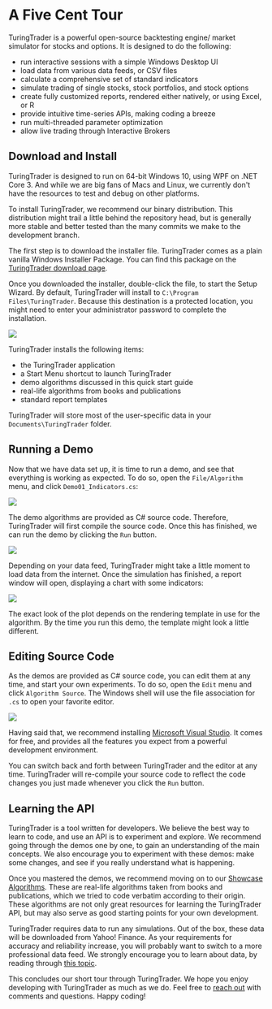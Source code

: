 # A Five Cent Tour

TuringTrader is a powerful open-source backtesting engine/ market simulator for stocks and options. It is designed to do the following: 

- run interactive sessions with a simple Windows Desktop UI
- load data from various data feeds, or CSV files
- calculate a comprehensive set of standard indicators
- simulate trading of single stocks, stock portfolios, and stock options
- create fully customized reports, rendered either natively, or using Excel, or R
- provide intuitive time-series APIs, making coding a breeze
- run multi-threaded parameter optimization
- allow live trading through Interactive Brokers

## Download and Install

TuringTrader is designed to run on 64-bit Windows 10, using WPF on .NET Core 3. And while we are big fans of Macs and Linux, we currently don't have the resources to test and debug on other platforms.

To install TuringTrader, we recommend our binary distribution. This distribution might trail a little behind the repository head, but is generally more stable and better tested than the many commits we make to the development branch.

The first step is to download the installer file. TuringTrader comes as a plain vanilla Windows Installer Package. You can find this package on the [TuringTrader download page](https://www.turingtrader.org/download/).

Once you downloaded the installer, double-click the file, to start the Setup Wizard. By default, TuringTrader will install to `C:\Program Files\TuringTrader`. Because this destination is a protected location, you might need to enter your administrator password to complete the installation.

![](~/images/tour/installer1.jpg)

TuringTrader installs the following items:

* the TuringTrader application
* a Start Menu shortcut to launch TuringTrader
* demo algorithms discussed in this quick start guide
* real-life algorithms from books and publications
* standard report templates

TuringTrader will store most of the user-specific data in your `Documents\TuringTrader` folder.

## Running a Demo

Now that we have data set up, it is time to run a demo, and see that everything is working as expected. To do so, open the `File/Algorithm` menu, and click `Demo01_Indicators.cs`:

![](~/images/tour/openDemo01.png)

The demo algorithms are provided as C# source code. Therefore, TuringTrader will first compile the source code. Once this has finished, we can run the demo by clicking the `Run` button. 

![](~/images/tour/demo01Run.jpg)

Depending on your data feed, TuringTrader might take a little moment to load data from the internet. Once the simulation has finished, a report window will open, displaying a chart with some indicators:

![](~/images/tour/demo01Chart.jpg)

The exact look of the plot depends on the rendering template in use for the algorithm. By the time you run this demo, the template might look a little different.

## Editing Source Code

As the demos are provided as C# source code, you can edit them at any time, and start your own experiments. To do so, open the `Edit` menu and click `Algorithm Source`. The Windows shell will use the file association for `.cs` to open your favorite editor. 

![](~/images/tour/editSource.PNG)

Having said that, we recommend installing [Microsoft Visual Studio](https://visualstudio.microsoft.com/). It comes for free, and provides all the features you expect from a powerful development environment.

You can switch back and forth between TuringTrader and the editor at any time. TuringTrader will re-compile your source code to reflect the code changes you just made whenever you click the `Run` button.

## Learning the API

TuringTrader is a tool written for developers. We believe the best way to learn to code, and use an API is to experiment and explore. We recommend going through the demos one by one, to gain an understanding of the main concepts. We also encourage you to experiment with these demos: make some changes, and see if you really understand what is happening.

Once you mastered the demos, we recommend moving on to our [Showcase Algorithms](ShowcaseAlgorithms.md). These are real-life algorithms taken from books and publications, which we tried to code verbatim according to their origin. These algorithms are not only great resources for learning the TuringTrader API, but may also serve as good starting points for your own development.

TuringTrader requires data to run any simulations. Out of the box, these data will be downloaded from Yahoo! Finance. As your requirements for accuracy and reliability increase, you will probably want to switch to a more professional data feed. We strongly encourage you to learn about data, by reading through [this topic](DataSetup.md).

This concludes our short tour through TuringTrader. We hope you enjoy developing with TuringTrader as much as we do. Feel free to [reach out](http://www.turingtrader.org/about/) with comments and questions. Happy coding!
 